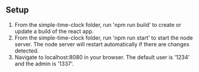 ## Setup
1. From the simple-time-clock folder, run 'npm run build' to create or update a build of the react app.
2. From the simple-time-clock folder, run 'npm run start' to start the node server. The node server will restart automatically if there are changes detected.
3. Navigate to localhost:8080 in your browser. The default user is '1234' and the admin is '1337'.